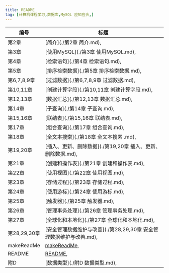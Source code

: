 ```yaml
---
title: README
tag: [计算机课程学习,数据库,MySQL 应知应会,]
---
```

编号|标题
---|---
第2章|[简介](./第2章 简介.md),
第3章|[使用MySQL](./第3章 使用MySQL.md),
第4章|[检索语句](./第4章 检索语句.md),
第5章|[排序检索数据](./第5章 排序检索数据.md),
第6,7,8,9章|[过滤数据](./第6,7,8,9章 过滤数据.md),
第10,11章|[创建计算字段](./第10,11章 创建计算字段.md),
第12,13章|[数据汇总](./第12,13章 数据汇总.md),
第14章|[子查询](./第14章 子查询.md),
第15,16章|[联结表](./第15,16章 联结表.md),
第17章|[组合查询](./第17章 组合查询.md),
第18章|[全文本搜索](./第18章 全文本搜索 .md),
第19,20章|[插入、更新、删除数据](./第19,20章 插入、更新、删除数据.md),
第21章|[创建和操作表](./第21章 创建和操作表.md),
第22章|[使用视图](./第22章 使用视图.md),
第23章|[存储过程](./第23章 存储过程.md),
第24章|[使用游标](./第24章 使用游标.md),
第25章|[触发器](./第25章 触发器.md),
第26章|[管理事务处理](./第26章 管理事务处理.md),
第27章|[全球化和本地化](./第27章 全球化和本地化.md),
第28,29,30章|[安全管理数据维护与改善](./第28,29,30章 安全管理数据维护与改善.md),
makeReadMe|[makeReadMe](./makeReadMe.py),
README|[README](./README.md),
附D|[数据类型](./附D 数据类型.md),
